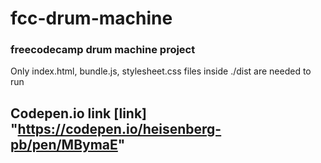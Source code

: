# fcc-drum-machine
### freecodecamp drum machine project
Only index.html, bundle.js, stylesheet.css files inside ./dist are needed to run

## Codepen.io link [link] "https://codepen.io/heisenberg-pb/pen/MBymaE"

